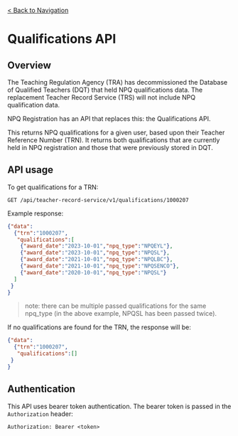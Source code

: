 [< Back to Navigation](../README.md)

# Qualifications API

## Overview

The Teaching Regulation Agency (TRA) has decommissioned the Database of Qualified Teachers (DQT) that held NPQ qualifications data. The replacement Teacher Record Service (TRS) will not include NPQ qualification data.

NPQ Registration has an API that replaces this: the Qualifications API.

This returns NPQ qualifications for a given user, based upon their Teacher Reference Number (TRN).
It returns both qualifications that are currently held in NPQ registration and those that were previously stored in DQT.

## API usage

To get qualifications for a TRN:

`GET /api/teacher-record-service/v1/qualifications/1000207`

Example response:

``` json
{"data":
  {"trn":"1000207",
   "qualifications":[
    {"award_date":"2023-10-01","npq_type":"NPQEYL"},
    {"award_date":"2023-10-01","npq_type":"NPQSL"},
    {"award_date":"2021-10-01","npq_type":"NPQLBC"},
    {"award_date":"2021-10-01","npq_type":"NPQSENCO"},
    {"award_date":"2020-10-01","npq_type":"NPQSL"}
  ]
 }
}
```
> note: there can be multiple passed qualifications for the same npq_type (in the above example, NPQSL has been passed twice).

If no qualifications are found for the TRN, the response will be:

``` json
{"data":
  {"trn":"1000207",
   "qualifications":[]
 }
}
```

## Authentication

This API uses bearer token authentication. The bearer token is passed in the `Authorization` header:
```
Authorization: Bearer <token>
```
